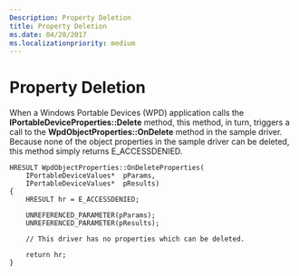 ```yaml
---
Description: Property Deletion
title: Property Deletion
ms.date: 04/20/2017
ms.localizationpriority: medium
---
```


# Property Deletion


When a Windows Portable Devices (WPD) application calls the **IPortableDeviceProperties::Delete** method, this method, in turn, triggers a call to the **WpdObjectProperties::OnDelete** method in the sample driver. Because none of the object properties in the sample driver can be deleted, this method simply returns E\_ACCESSDENIED.

```ManagedCPlusPlus
HRESULT WpdObjectProperties::OnDeleteProperties(
    IPortableDeviceValues*  pParams,
    IPortableDeviceValues*  pResults)
{
    HRESULT hr = E_ACCESSDENIED;

    UNREFERENCED_PARAMETER(pParams);
    UNREFERENCED_PARAMETER(pResults);

    // This driver has no properties which can be deleted.

    return hr;
}
```

 

 




